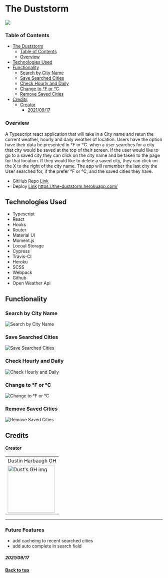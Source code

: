 # The Duststorm
![](https://media.giphy.com/media/hNWrYN0XxNFuV4CTMg/giphy.gif?cid=790b761166833bfe43d4af292b15b5d29234dd4f30698b2d&rid=giphy.gif&ct=g)
### Table of Contents
  - [The Duststorm](#The-Duststorm)
    - [Table of Contents](#table-of-contents)
    - [Overview](#overview)
  - [Technologies Used](#technologies-used)
  - [Functionality](#functionality)
    - [Search by City Name](#Search-by-City-Name)
    - [Save Searched Cities](#Save-Searched-Cities)
    - [Check Hourly and Daily](#Check-Hourly-and-Daily)
    - [Change to °F or °C](#Change-to-°F-or-°C)
    - [Remove Saved Cities](#Remove-Saved-Cities)
  - [Credits](#credits)
      - [Creator](#creator)
        - [2021/09/17](#20210917)

### Overview
A Typescript react application that will take in a City name and retun the current weather, hourly and daily weather of location. Users have the option have their data be presented in °F or °C. when a user searches for a city that city would be saved at the top of their screen. If the user would like to go to a saved city they can click on the city name and be taken to the page for that location. If they would like to delete a saved city, they can click on the X to the right of the city name. The app will remember the last city the User searched for, if the prefer °F or °C, and the saved cities they have.


 - GitHub Repo [Link](https://github.com/Thee-Dust/weather-app)
 - Deploy [Link](https://the-duststorm.herokuapp.com/) https://the-duststorm.herokuapp.com/



## Technologies Used
- Typescript
- React
- Hooks
- Router
- Material UI
- Moment.js
- Locoal Storage
- Cypress
- Travis-CI 
- Heroku
- SCSS
- Webpack
- Github
- Open Weather Api


## Functionality
### Search by City Name
![Search by City Name](https://media.giphy.com/media/c9X8z5oD7W6TIHgl1n/giphy.gif)
### Save Searched Cities
![Save Searched Cities](https://media.giphy.com/media/elwLbUop1xODNC2gAT/giphy.gif)
### Check Hourly and Daily
![Check Hourly and Daily](https://media.giphy.com/media/pTei7tFFvzv5Wotcyv/giphy.gif)
### Change to °F or °C
![Change to °F or °C](https://media.giphy.com/media/CKrvxze6yptWR7l6GC/giphy.gif)
### Remove Saved Cities
![Remove Saved Cities](https://media.giphy.com/media/RhKX8b9b2pzgAroa9Q/giphy.gif)

## Credits
#### Creator
<table>
  <tr>
    <td> Dustin Harbaugh <a href="https://github.com/Thee-Dust">GH</td>
  </tr> 
  <td>
    <img src="https://avatars.githubusercontent.com/u/75390410?v=4" alt="Dust's GH img"
  width="150" height="auto" />
  </td>
  
</table>


**************************************************************************
### Future Features
  - add cacheing to recent searched cities
  - add auto complete in search field

##### 2021/09/17
**[Back to top](#table-of-contents)**

